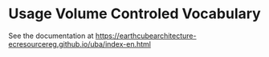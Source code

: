# Usage Volume Controled Vocabulary

See the documentation at https://earthcubearchitecture-ecresourcereg.github.io/uba/index-en.html
